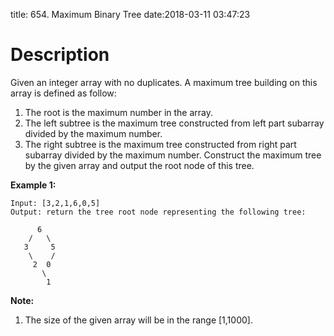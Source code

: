 title: 654. Maximum Binary Tree
date:2018-03-11 03:47:23

# Description
Given an integer array with no duplicates. A maximum tree building on this array is defined as follow:
1. The root is the maximum number in the array.
2. The left subtree is the maximum tree constructed from left part subarray divided by the maximum number.
3. The right subtree is the maximum tree constructed from right part subarray divided by the maximum number.
Construct the maximum tree by the given array and output the root node of this tree.

**Example 1:**
```
Input: [3,2,1,6,0,5]
Output: return the tree root node representing the following tree:

      6
    /   \
   3     5
    \    / 
     2  0   
       \
        1
```
**Note:**
1. The size of the given array will be in the range [1,1000].